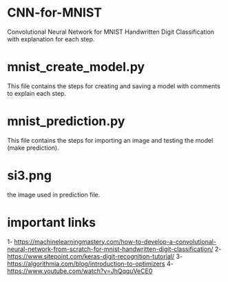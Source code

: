 # CNN-for-MNIST
Convolutional Neural Network for MNIST Handwritten Digit Classification with explanation for each step. 
# mnist_create_model.py 
This file contains the steps for creating and saving a model with comments to explain each step.
# mnist_prediction.py
This file contains the steps for importing an image and testing the model (make prediction).
# si3.png
the image used in prediction file.

# important links
1- https://machinelearningmastery.com/how-to-develop-a-convolutional-neural-network-from-scratch-for-mnist-handwritten-digit-classification/
2- https://www.sitepoint.com/keras-digit-recognition-tutorial/
3- https://algorithmia.com/blog/introduction-to-optimizers
4- https://www.youtube.com/watch?v=JhQqquVeCE0

